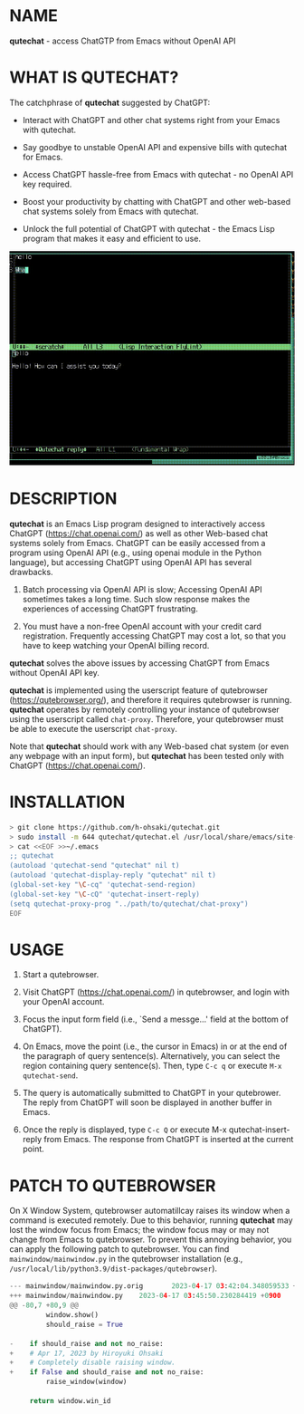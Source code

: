 # NAME

**qutechat** - access ChatGTP from Emacs without OpenAI API

# WHAT IS QUTECHAT?

The catchphrase of **qutechat** suggested by ChatGPT:

- Interact with ChatGPT and other chat systems right from your Emacs with qutechat.

- Say goodbye to unstable OpenAI API and expensive bills with qutechat for Emacs.

- Access ChatGPT hassle-free from Emacs with qutechat - no OpenAI API key required.

- Boost your productivity by chatting with ChatGPT and other web-based chat systems solely from Emacs with qutechat.

- Unlock the full potential of ChatGPT with qutechat - the Emacs Lisp program that makes it easy and efficient to use.

![video](screenshot/video.gif)

# DESCRIPTION

**qutechat** is an Emacs Lisp program designed to interactively
access ChatGPT (https://chat.openai.com/) as well as other
Web-based chat systems solely from Emacs.  ChatGPT can be easily
accessed from a program using OpenAI API (e.g., using openai module in
the Python language), but accessing ChatGPT using OpenAI API has
several drawbacks.

1. Batch processing via OpenAI API is slow; Accessing OpenAI API
   sometimes takes a long time.  Such slow response makes the
   experiences of accessing ChatGPT frustrating.

2. You must have a non-free OpenAI account with your credit card
   registration.  Frequently accessing ChatGPT may cost a lot, so that
   you have to keep watching your OpenAI billing record.

**qutechat** solves the above issues by accessing ChatGPT from Emacs
without OpenAI API key.

**qutechat** is implemented using the userscript feature of
qutebrowser (https://qutebrowser.org/), and therefore it requires
qutebrowser is running.  **qutechat** operates by remotely controlling
your instance of qutebrowser using the userscript called `chat-proxy`.
Therefore, your qutebrowser must be able to execute the userscript
`chat-proxy`.

Note that **qutechat** should work with any Web-based chat system (or
even any webpage with an input form), but **qutechat** has been tested
only with ChatGPT (https://chat.openai.com/).

# INSTALLATION

``` sh
> git clone https://github.com/h-ohsaki/qutechat.git
> sudo install -m 644 qutechat/qutechat.el /usr/local/share/emacs/site-lisp
> cat <<EOF >>~/.emacs
;; qutechat
(autoload 'qutechat-send "qutechat" nil t)
(autoload 'qutechat-display-reply "qutechat" nil t)
(global-set-key "\C-cq" 'qutechat-send-region)
(global-set-key "\C-cQ" 'qutechat-insert-reply)
(setq qutechat-proxy-prog "../path/to/qutechat/chat-proxy")
EOF
```

# USAGE

1. Start a qutebrowser.

2. Visit ChatGPT (https://chat.openai.com/) in qutebrowser, and login
   with your OpenAI account.

3. Focus the input form field (i.e., `Send a messge...' field at the
   bottom of ChatGPT).

4. On Emacs, move the point (i.e., the cursor in Emacs) in or at the
   end of the paragraph of query sentence(s).  Alternatively, you can
   select the region containing query sentence(s).  Then, type `C-c q`
   or execute `M-x qutechat-send`.

5. The query is automatically submitted to ChatGPT in your qutebrower.
   The reply from ChatGPT will soon be displayed in another buffer in
   Emacs.

6. Once the reply is displayed, type `C-c Q` or execute M-x
   qutechat-insert-reply from Emacs.  The response from ChatGPT is
   inserted at the current point.

# PATCH TO QUTEBROWSER

On X Window System, qutebrowser automatillcay raises its window when a
command is executed remotely.  Due to this behavior, running
**qutechat** may lost the window focus from Emacs; the window focus
may or may not change from Emacs to qutebrowser.  To prevent this
annoying behavior, you can apply the following patch to qutebrowser.
You can find `mainwindow/mainwindow.py` in the qutebrowser
installation (e.g.,
`/usr/local/lib/python3.9/dist-packages/qutebrowser`).

``` python
--- mainwindow/mainwindow.py.orig       2023-04-17 03:42:04.348059533 +0900
+++ mainwindow/mainwindow.py    2023-04-17 03:45:50.230284419 +0900
@@ -80,7 +80,9 @@
         window.show()
         should_raise = True
 
-    if should_raise and not no_raise:
+    # Apr 17, 2023 by Hiroyuki Ohsaki        
+    # Completely disable raising window.
+    if False and should_raise and not no_raise:
         raise_window(window)
 
     return window.win_id
```
